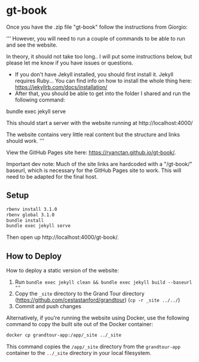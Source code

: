 # gt-book

Once you have the .zip file "gt-book" follow the instructions from Giorgio:

'''
However, you will need to run a couple of commands to be able to run and see the website.

In theory, it should not take too long.. I will put some instructions below, but please let me know if you have issues or questions.

- If you don't have Jekyll installed, you should first install it. Jekyll requires Ruby... You can find info on how to install the whole thing here: https://jekyllrb.com/docs/installation/
- After that, you should be able to get into the folder I shared and run the following command:

bundle exec jekyll serve

This should start a server with the website running at http://localhost:4000/

The website contains very little real content but the structure and links should work.
'''

View the GitHub Pages site here: https://ryanctan.github.io/gt-book/.

Important dev note:
Much of the site links are hardcoded with a "/gt-book/" baseurl, which is necessary for the GitHub Pages site to work. This will need to be adapted for the final host.

## Setup

```bash
rbenv install 3.1.0
rbenv global 3.1.0
bundle install
bundle exec jekyll serve
```

Then open up http://localhost:4000/gt-book/.

## How to Deploy

How to deploy a static version of the website:

1. Run `bundle exec jekyll clean && bundle exec jekyll build --baseurl ""`
2. Copy the `_site` directory to the Grand Tour directory (https://github.com/cestastanford/grandtour) (`cp -r _site ../../`)
3. Commit and push changes

Alternatively, if you're running the website using Docker, use the following command to copy the built site out of the Docker container:

```bash
docker cp grandtour-app:/app/_site ../_site
```

This command copies the `/app/_site` directory from the `grandtour-app` container to the `../_site` directory in your local filesystem.
